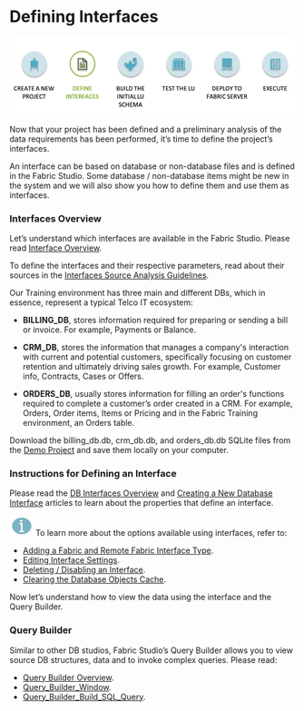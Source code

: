 #   Defining Interfaces

![](/academy/Training_Level_1/03_fabric_basic_LU/images/fabric_main_flow_03.png)

Now that your project has been defined and a preliminary analysis of the data requirements has been performed, it’s time to define the project’s interfaces. 

 An interface can be based on database or non-database files and is defined in the Fabric Studio. Some database / non-database items might be new in the system and we will also show you how to define them and use them as interfaces.

 

### Interfaces Overview

Let’s understand which interfaces are available in the Fabric Studio. Please read [Interface Overview](/articles/05_DB_interfaces/01_interfaces_overview.md).

To define the interfaces and their respective parameters, read about their sources in the [Interfaces Source Analysis Guidelines](/articles/05_DB_interfaces/02_interfaces_source_analysis_guidelines.md).

Our Training environment has three main and different DBs, which in essence, represent a typical Telco IT ecosystem:

-  **BILLING_DB**, stores information required for preparing or sending a bill or invoice. For example, Payments or Balance. 

- **CRM_DB**, stores the information that manages a company's interaction with current and potential customers, specifically focusing on customer retention and ultimately driving sales growth. For example, Customer info, Contracts, Cases or Offers.

- **ORDERS_DB**, usually stores information for filling an order's functions required to complete a customer’s order created in a CRM. For example, Orders, Order items, Items or Pricing and in the Fabric Training environment, an Orders table. 

 Download the billing_db.db, crm_db.db, and orders_db.db SQLite files from the [Demo Project](/articles/demo_project/SqliteDB) and save them locally on your computer.

### Instructions for Defining an Interface 

Please read the [DB Interfaces Overview](/articles/05_DB_interfaces/03_DB_interfaces_overview.md) and [Creating a New Database Interface](/articles/05_DB_interfaces/04_creating_a_new_database_interface.md) articles to learn about the properties that define an interface. 


![](/academy/Training_Level_1/03_fabric_basic_LU/images/information.png) To learn more about the options available using interfaces, refer to:

- [Adding a Fabric and Remote Fabric Interface Type](/articles/05_DB_interfaces/05_adding_a_fabric_and_remote_fabric_interface_type.md).
- [Editing Interface Settings](/articles/05_DB_interfaces/06_editing_interface_settings.md).
- [Deleting / Disabling an Interface](/articles/05_DB_interfaces/07_deleting_disabling_an_interface.md).
- [Clearing the Database Objects Cache](/articles/05_DB_interfaces/08_clearing_the_database_objects_cache.md).


 Now let’s understand how to view the data using the interface and the Query Builder.

### Query Builder

Similar to other DB studios, Fabric Studio’s Query Builder allows you to view source DB structures, data and to invoke complex queries. Please read:

- [Query Builder Overview](/articles/11_query_builder/01_query_builder_overview.md).
- [Query_Builder_Window](/articles/11_query_builder/02_query_builder_window.md).
- [Query_Builder_Build_SQL_Query](/articles/11_query_builder/03_building_and_running_an_sql_query.md#main-window---editing-an-sql-query).



